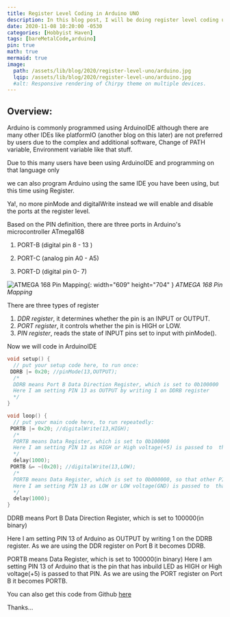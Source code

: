 ```yaml
---
title: Register Level Coding in Arduino UNO
description: In this blog post, I will be doing register level coding using Arduino UNO.
date: 2020-11-08 10:20:00 -0530
categories: [Hobbyist Haven]
tags: [bareMetalCode,arduino]
pin: true
math: true
mermaid: true
image:
  path: /assets/lib/blog/2020/register-level-uno/arduino.jpg
  lqip: /assets/lib/blog/2020/register-level-uno/arduino.jpg
  #alt: Responsive rendering of Chirpy theme on multiple devices.
---
```


## Overview:

Arduino is commonly programmed using ArduinoIDE although there are many other IDEs like platformIO (another blog on this later) are not preferred by users due to the complex and additional software, Change of PATH variable, Environment variable like that stuff.


Due to this many users have been using ArduinoIDE and programming on that language only

we can also program Arduino using the same IDE you have been using, but this time using Register.

Ya!, no more pinMode and digitalWrite instead we will enable and disable the ports at the register level.


Based on the PIN definition, there are three ports in Arduino's microcontroller ATmega168

1. PORT-B (digital pin 8 - 13 )

1. PORT-C (analog pin A0 - A5)

1. PORT-D (digital pin 0- 7)

![ATMEGA 168 Pin Mapping](assets\lib\blog\2020\register-level-uno\Atmega168PinMap.png){: width="609" height="704" }
_ATMEGA 168 Pin Mapping_

There are three types of  register

1. *DDR register*, it determines whether the pin is an INPUT or OUTPUT. 
1. *PORT register*, it controls whether the pin is HIGH or LOW. 
1. *PIN register*, reads the state of INPUT pins set to input with pinMode().


Now we will code in ArduinoIDE

```c
void setup() {
  // put your setup code here, to run once:
 DDRB |= 0x20; //pinMode(13,OUTPUT);
  /*
  DDRB means Port B Data Direction Register, which is set to 0b100000
  Here I am setting PIN 13 as OUTPUT by writing 1 on DDRB register
  */
}

void loop() {
  // put your main code here, to run repeatedly:
 PORTB |= 0x20; //digitalWrite(13,HIGH);
  /*
  PORTB means Data Register, which is set to 0b100000
  Here I am setting PIN 13 as HIGH or High voltage(+5) is passed to  that PIN
  */
  delay(1000);
 PORTB &= ~(0x20); //digitalWrite(13,LOW);
  /*
  PORTB means Data Register, which is set to 0b000000, so that other PINs are not modified
  Here I am setting PIN 13 as LOW or LOW voltage(GND) is passed to  that PIN
  */
  delay(1000);
}
```

DDRB means Port B Data Direction Register, which is set to 100000(in binary)

Here I am setting PIN 13 of Arduino as OUTPUT by writing 1 on the DDRB register. As we are using the DDR register on Port B it becomes DDRB.


PORTB means Data Register, which is set to 100000(in binary)
Here I am setting PIN 13 of Arduino that is the pin that has inbuild LED as HIGH or High voltage(+5) is passed to that PIN. As we are using the PORT register on Port B it becomes PORTB.


You can also get this code from Github [here](https://github.com/MadeByBalaji/Arduino/blob/master/BareMetalCode/LedBlink.ino)


Thanks...